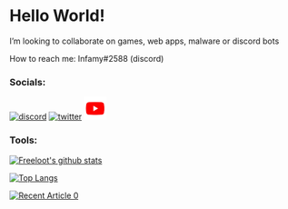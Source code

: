 # Hello World!

I’m looking to collaborate on games, web apps, malware or discord bots

How to reach me: Infamy#2588 (discord)

### Socials:
[<img alt="discord" width="40px" src="https://raw.githubusercontent.com/rahuldkjain/github-profile-readme-generator/master/src/images/icons/Social/discord.svg" />](https://discord.gg/bvrd8jkpGc)
[<img alt="twitter" width="40px" src="https://raw.githubusercontent.com/rahuldkjain/github-profile-readme-generator/master/src/images/icons/Social/twitter.svg" />](https://twitter.com/InfamyDev)
[<img alt="youtube main" width="40px" src="https://github.com/freeloot/freeloot/blob/main/download%20(48).png" />](https://www.youtube.com/channel/UCvhLFK4XnPRTxZ8CGOUIosA)

### Tools:


[![Freeloot's github stats](https://github-readme-stats.vercel.app/api?username=freeloot&count_private=true&show_icons=true&theme=radical&hide_rank=false)](https://github.com/anuraghazra/github-readme-stats)

[![Top Langs](https://github-readme-stats.vercel.app/api/top-langs/?username=freeloot)](https://github.com/anuraghazra/github-readme-stats)

<a target="_blank" href="https://github-readme-medium-recent-article.vercel.app/medium/@freeloot/0"><img src="https://github-readme-medium-recent-article.vercel.app/medium/@khuyentran1476/0" alt="Recent Article 0">
